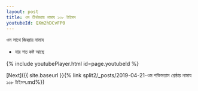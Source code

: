 ```yaml
---
layout: post
title: ওম তীর্থকরায় নামায ১০৮ টাইমস
youtubeId: QXm2hDCvFP0
---
```

 
 
 ওম সাথে জিহ্বায় নামায  
 
 -  যার শত কষ্ট আছে 
 
  
 
  
 
 
 
 
 
 


{% include youtubePlayer.html id=page.youtubeId %}
 
[Next]({{ site.baseurl }}{% link  split2/_posts/2019-04-21-ওম শক্তিমতাম শ্রেষ্ঠায় নামায ১০৮ টাইমস.md%})
 
